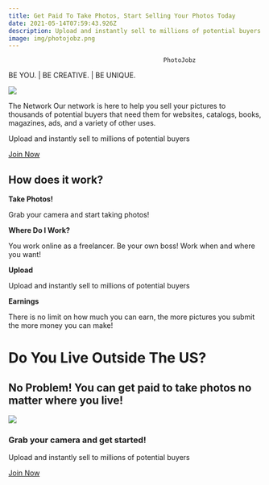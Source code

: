 ```yaml
---
title: Get Paid To Take Photos, Start Selling Your Photos Today
date: 2021-05-14T07:59:43.926Z
description: Upload and instantly sell to millions of potential buyers
image: img/photojobz.png
---
```

```
                                           PhotoJobz
```

BE YOU.      |     BE CREATIVE.      |      BE UNIQUE. 

<!--StartFragment-->

![](https://www.photojobz.com/hosted/images/46/ae390762724d9ca1eb6b65a188795d/person-holding-silver-iphone-6-taking-photo-105254-1-.jpg)

<!--EndFragment-->

The Network
Our network is here to help you sell your pictures to thousands of potential buyers that need them for websites, catalogs, books, magazines, ads, and a variety of other uses.

Upload and instantly sell to millions of potential buyers

[Join Now](https://bit.ly/3tS8NWU)


<!--StartFragment-->

## **How does it** work?

**Take Photos!**

Grab your camera and start taking photos!

**Where Do I Work?**

You work online as a freelancer. Be your own boss! Work when and where you want! 

**Upload**

Upload and instantly sell to millions of potential buyers

**Earnings**

There is no limit on how much you can earn, the more pictures you submit the more money you can make!

<!--EndFragment-->



<!--StartFragment-->

# **Do You Live** Outside The US?

## No Problem! You can get paid to take photos no matter where you live!

![](https://www.photojobz.com/hosted/images/44/bec51681f0405eae0999cd6e069c87/Photo.bar.2.png)

<!--EndFragment-->



<!--StartFragment-->

### **Grab your camera** and get started!

Upload and instantly sell to millions of potential buyers

[Join Now](https://bit.ly/3tS8NWU)



<!--EndFragment-->